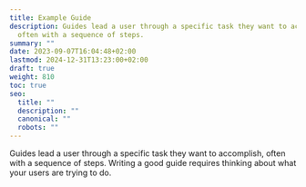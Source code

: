 ```yaml
---
title: Example Guide
description: Guides lead a user through a specific task they want to accomplish,
  often with a sequence of steps.
summary: ""
date: 2023-09-07T16:04:48+02:00
lastmod: 2024-12-31T13:23:00+02:00
draft: true
weight: 810
toc: true
seo:
  title: ""
  description: ""
  canonical: ""
  robots: ""
---
```


Guides lead a user through a specific task they want to accomplish, often with a sequence of steps. Writing a good guide requires thinking about what your users are trying to do.

